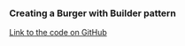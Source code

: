 ### Creating a Burger with Builder pattern 
[Link to the code on GitHub](https://github.com/Reinhardt-i/Design-Patterns-Python/blob/main/1.%20all_dp%20(Code%20%2B%20Note)/Creational%20DP/4.%20Builder/builder.py)